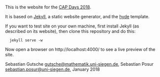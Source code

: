 This is the website for the [CAP Days 2018](http://homalg-project.github.io/capdays-2018).

It is based on [Jekyll](http://jekyllrb.com/), a static website generator,
and the [hyde](https://github.com/poole/hyde/) template.

If you want to test site on your own machine, first install Jekyll (as
described on its website), then clone this repository and do this:
```
  jekyll serve -w
```
Now open a browser on http://localhost:4000/ to see a live preview
of the site.

Sebastian Gutsche <gutsche@mathematik.uni-siegen.de>, 
Sebastian Posur <sebastian.posur@uni-siegen.de>, January 2018
